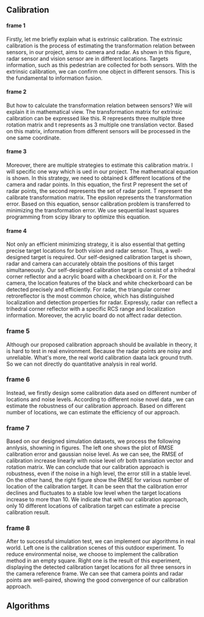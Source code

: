 

## Calibration


#### frame 1
Firstly, let me briefly explain what is extrinsic calibration. The extrinsic calibration is the process of estimating
the transformation relation between sensors, in our project, aims to camera and radar. As shown in this figure, radar sensor 
and vision sensor are in different locations.  Targets information, such as this pedestrian are collected for both sensors.
With the extrinsic calibration, we can confirm one object in different sensors. This is the fundamental to information fusion.

#### frame 2
But how to calculate the transformation relation between sensors?  We will explain it in mathematical view. The transformation
matrix for extrinsic calibration can be expressed like this. R represents three multiple three rotation matrix and t represents as
3 multiple one translation vector. Based on this matrix, information from different sensors will be processed in the one same coordinate.

#### frame 3
Moreover, there are multiple strategies to estimate this calibration matrix. I will specific one way which is ued in our project. The mathematical equation is shown. 
In this strategy, we need to obtained k different locations of the camera and radar points. In this equation, the first P represent the set of radar points, the second represents the
set of radar point. T represent the calibrate transformation matrix. The epsilon represents the transformation error. Based on this equation, sensor calibration problem is transferred to
minimizing the transformation error. We use sequential least squares programming from scipy library to optimize this equation.

#### frame 4
Not only an efficient minimizing strategy, it is also essential that getting precise target locations for both vision and radar sensor.
Thus, a well-designed target is required. Our self-designed calibration target is shown, radar and camera can accurately obtain the positions of this target simultaneously.
Our self-designed calibration target is consist of a trihedral corner reflector and a acrylic board with a checkboard on it.  For the camera, the location features of the black and white checkerboard can be detected precisely and efficiently. For radar, the triangular corner retroreflector is the most common choice, which has distinguished localization and detection properties for radar. Expressly, radar can reflect a trihedral corner reflector with a specific RCS range and localization information.  Moreover,  the acrylic board  do not affect radar detection.


### frame 5
Although our proposed calibration approach should be available in theory, it is hard to test in real environment. Because the radar points are noisy and unreliable. What's more, the real world calibration daata
lack ground truth. So we can not directly do quantitative analysis in real world. 

### frame 6
Instead, we firstly design some calibration data ased on different number of locations and noise levels.  According to different noise novel data
, we can estimate the robustness of our calibration approach. Based on different number of locations, we can estimate the efficiency of our approach.


### frame 7
Based on our designed simulation datasets, we process the following annlysis, showning in figures. The left one shows the plot of RMSE calibration error and gaussian noise level.
As we can see, the RMSE of calibration increase linearly with noise level ofr both translation vector and rotation matrix. We can conclude that our calibration approach is robustness,
even if the noise in a high level, the error still in a stable level. On the other hand, the right figure show the RMSE for various number of location of the calibration target.
It can be seen that the calibration error declines and fluctuates to a stable low level when the target locations increase to more than 10. We indicate that with our calibration
approach, only 10 different locations of calibration target can estimate a precise calibration result. 


### frame 8
After to successful simulation test, we can implement our algorithms in real world. Left one is the calibration scenes of this outdoor experiment. To reduce environmental noise, we choose to implement the
calibration method in an empty square. Right one is the result of this experiment, displaying the detected calibration target locations for all three sensors in the camera reference frame. We can see that
camera points and radar points are well-paired, showing the good convergence of our calibration approach. 


## Algorithms




